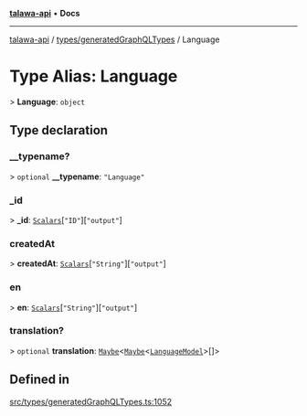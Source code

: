 [**talawa-api**](../../../README.md) • **Docs**

***

[talawa-api](../../../modules.md) / [types/generatedGraphQLTypes](../README.md) / Language

# Type Alias: Language

\> **Language**: `object`

## Type declaration

### \_\_typename?

\> `optional` **\_\_typename**: `"Language"`

### \_id

\> **\_id**: [`Scalars`](Scalars.md)\[`"ID"`\]\[`"output"`\]

### createdAt

\> **createdAt**: [`Scalars`](Scalars.md)\[`"String"`\]\[`"output"`\]

### en

\> **en**: [`Scalars`](Scalars.md)\[`"String"`\]\[`"output"`\]

### translation?

\> `optional` **translation**: [`Maybe`](Maybe.md)\<[`Maybe`](Maybe.md)\<[`LanguageModel`](LanguageModel.md)\>[]\>

## Defined in

[src/types/generatedGraphQLTypes.ts:1052](https://github.com/PalisadoesFoundation/talawa-api/blob/60937520d7a29ccf883a9c6a7c2d186bae92a81b/src/types/generatedGraphQLTypes.ts#L1052)
